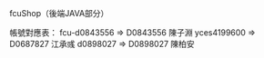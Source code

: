 fcuShop（後端JAVA部分）

帳號對應表：
fcu-d0843556 => D0843556 陳子淵
yces4199600 => D0687827 江承彧
d0898027 => D0898027 陳柏安
